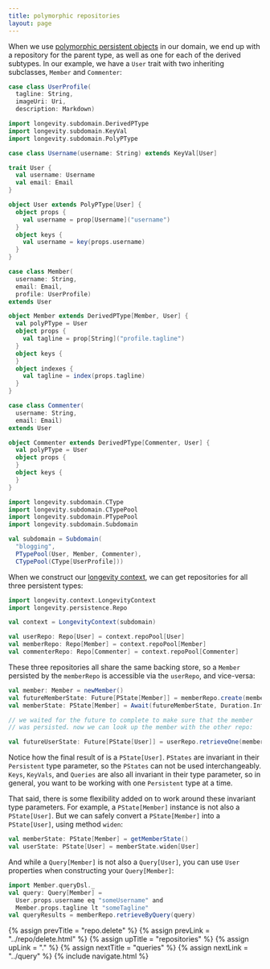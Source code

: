```yaml
---
title: polymorphic repositories
layout: page
---
```


When we use [polymorphic persistent objects](../poly/persistents.html)
in our domain, we end up with a repository for the parent type, as
well as one for each of the derived subtypes. In our example, we have
a `User` trait with two inheriting subclasses, `Member` and
`Commenter`:


```scala
case class UserProfile(
  tagline: String,
  imageUri: Uri,
  description: Markdown)

import longevity.subdomain.DerivedPType
import longevity.subdomain.KeyVal
import longevity.subdomain.PolyPType

case class Username(username: String) extends KeyVal[User]

trait User {
  val username: Username
  val email: Email
}

object User extends PolyPType[User] {
  object props {
    val username = prop[Username]("username")
  }
  object keys {
    val username = key(props.username)
  }
}

case class Member(
  username: String,
  email: Email,
  profile: UserProfile)
extends User

object Member extends DerivedPType[Member, User] {
  val polyPType = User
  object props {
    val tagline = prop[String]("profile.tagline")
  }
  object keys {
  }
  object indexes {
    val tagline = index(props.tagline)
  }
}

case class Commenter(
  username: String,
  email: Email)
extends User

object Commenter extends DerivedPType[Commenter, User] {
  val polyPType = User
  object props {
  }
  object keys {
  }
}

import longevity.subdomain.CType
import longevity.subdomain.CTypePool
import longevity.subdomain.PTypePool
import longevity.subdomain.Subdomain

val subdomain = Subdomain(
  "blogging",
  PTypePool(User, Member, Commenter),
  CTypePool(CType[UserProfile]))
```

When we construct our [longevity context](../context), we can get
repositories for all three persistent types:

```scala
import longevity.context.LongevityContext
import longevity.persistence.Repo

val context = LongevityContext(subdomain)

val userRepo: Repo[User] = context.repoPool[User]
val memberRepo: Repo[Member] = context.repoPool[Member]
val commenterRepo: Repo[Commenter] = context.repoPool[Commenter]
```

These three repositories all share the same backing store, so a
`Member` persisted by the `memberRepo` is accessible via the
`userRepo`, and vice-versa:

```scala
val member: Member = newMember()
val futureMemberState: Future[PState[Member]] = memberRepo.create(member)
val memberState: PState[Member] = Await(futureMemberState, Duration.Inf)

// we waited for the future to complete to make sure that the member
// was persisted. now we can look up the member with the other repo:

val futureUserState: Future[PState[User]] = userRepo.retrieveOne(member.username)
```

Notice how the final result of is a `PState[User]`. `PStates` are
invariant in their `Persistent` type parameter, so the `PStates` can
not be used interchangeably. `Keys`, `KeyVals`, and `Queries` are also
all invariant in their type parameter, so in general, you want to be
working with one `Persistent` type at a time.

That said, there is some flexibility added on to work around these
invariant type parameters. For example, a `PState[Member]` instance is
not also a `PState[User]`. But we can safely convert a
`PState[Member]` into a `PState[User]`, using method `widen`:

```scala
val memberState: PState[Member] = getMemberState()
val userState: PState[User] = memberState.widen[User]
```

And while a `Query[Member]` is not also a `Query[User]`, you can use
`User` properties when constructing your `Query[Member]`:

```scala
import Member.queryDsl._
val query: Query[Member] =
  User.props.username eq "someUsername" and
  Member.props.tagline lt "someTagline"
val queryResults = memberRepo.retrieveByQuery(query)
```

{% assign prevTitle = "repo.delete" %}
{% assign prevLink = "../repo/delete.html" %}
{% assign upTitle = "repositories" %}
{% assign upLink = "." %}
{% assign nextTitle = "queries" %}
{% assign nextLink = "../query" %}
{% include navigate.html %}
